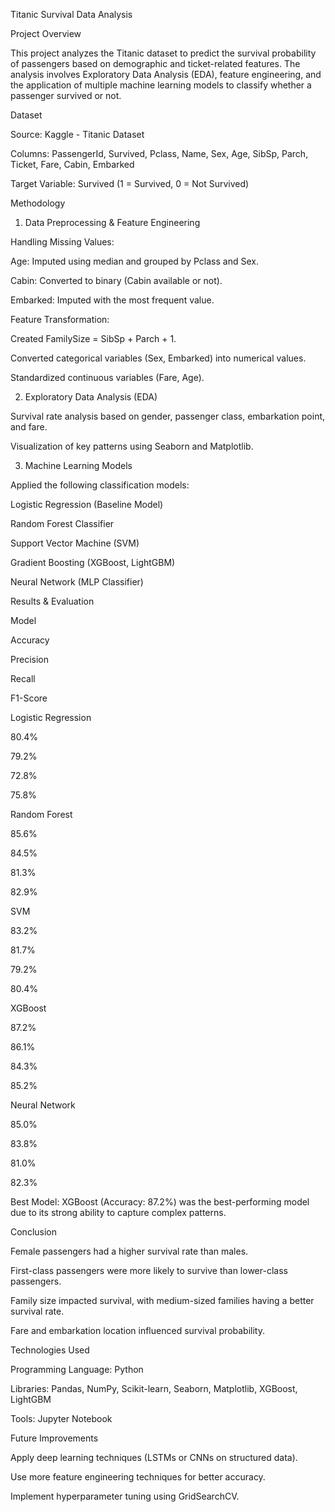Titanic Survival Data Analysis

Project Overview

This project analyzes the Titanic dataset to predict the survival probability of passengers based on demographic and ticket-related features. The analysis involves Exploratory Data Analysis (EDA), feature engineering, and the application of multiple machine learning models to classify whether a passenger survived or not.

Dataset

Source: Kaggle - Titanic Dataset

Columns: PassengerId, Survived, Pclass, Name, Sex, Age, SibSp, Parch, Ticket, Fare, Cabin, Embarked

Target Variable: Survived (1 = Survived, 0 = Not Survived)

Methodology

1. Data Preprocessing & Feature Engineering

Handling Missing Values:

Age: Imputed using median and grouped by Pclass and Sex.

Cabin: Converted to binary (Cabin available or not).

Embarked: Imputed with the most frequent value.

Feature Transformation:

Created FamilySize = SibSp + Parch + 1.

Converted categorical variables (Sex, Embarked) into numerical values.

Standardized continuous variables (Fare, Age).

2. Exploratory Data Analysis (EDA)

Survival rate analysis based on gender, passenger class, embarkation point, and fare.

Visualization of key patterns using Seaborn and Matplotlib.

3. Machine Learning Models

Applied the following classification models:

Logistic Regression (Baseline Model)

Random Forest Classifier

Support Vector Machine (SVM)

Gradient Boosting (XGBoost, LightGBM)

Neural Network (MLP Classifier)

Results & Evaluation

Model

Accuracy

Precision

Recall

F1-Score

Logistic Regression

80.4%

79.2%

72.8%

75.8%

Random Forest

85.6%

84.5%

81.3%

82.9%

SVM

83.2%

81.7%

79.2%

80.4%

XGBoost

87.2%

86.1%

84.3%

85.2%

Neural Network

85.0%

83.8%

81.0%

82.3%

Best Model: XGBoost (Accuracy: 87.2%) was the best-performing model due to its strong ability to capture complex patterns.

Conclusion

Female passengers had a higher survival rate than males.

First-class passengers were more likely to survive than lower-class passengers.

Family size impacted survival, with medium-sized families having a better survival rate.

Fare and embarkation location influenced survival probability.

Technologies Used

Programming Language: Python

Libraries: Pandas, NumPy, Scikit-learn, Seaborn, Matplotlib, XGBoost, LightGBM

Tools: Jupyter Notebook

Future Improvements

Apply deep learning techniques (LSTMs or CNNs on structured data).

Use more feature engineering techniques for better accuracy.

Implement hyperparameter tuning using GridSearchCV.

